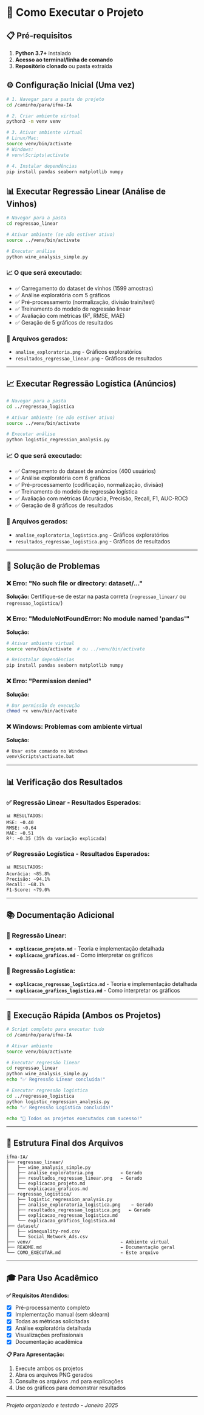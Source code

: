 # 🚀 Como Executar o Projeto

## 📋 Pré-requisitos

1. **Python 3.7+** instalado
2. **Acesso ao terminal/linha de comando**
3. **Repositório clonado** ou pasta extraída

## ⚙️ Configuração Inicial (Uma vez)

```bash
# 1. Navegar para a pasta do projeto
cd /caminho/para/ifma-IA

# 2. Criar ambiente virtual
python3 -m venv venv

# 3. Ativar ambiente virtual
# Linux/Mac:
source venv/bin/activate
# Windows:
# venv\Scripts\activate

# 4. Instalar dependências
pip install pandas seaborn matplotlib numpy
```

## 📊 Executar Regressão Linear (Análise de Vinhos)

```bash
# Navegar para a pasta
cd regressao_linear

# Ativar ambiente (se não estiver ativo)
source ../venv/bin/activate

# Executar análise
python wine_analysis_simple.py
```

### 📈 O que será executado:
- ✅ Carregamento do dataset de vinhos (1599 amostras)
- ✅ Análise exploratória com 5 gráficos
- ✅ Pré-processamento (normalização, divisão train/test)
- ✅ Treinamento do modelo de regressão linear
- ✅ Avaliação com métricas (R², RMSE, MAE)
- ✅ Geração de 5 gráficos de resultados

### 📁 Arquivos gerados:
- `analise_exploratoria.png` - Gráficos exploratórios
- `resultados_regressao_linear.png` - Gráficos de resultados

---

## 📈 Executar Regressão Logística (Anúncios)

```bash
# Navegar para a pasta
cd ../regressao_logistica

# Ativar ambiente (se não estiver ativo)
source ../venv/bin/activate

# Executar análise
python logistic_regression_analysis.py
```

### 📈 O que será executado:
- ✅ Carregamento do dataset de anúncios (400 usuários)
- ✅ Análise exploratória com 6 gráficos
- ✅ Pré-processamento (codificação, normalização, divisão)
- ✅ Treinamento do modelo de regressão logística
- ✅ Avaliação com métricas (Acurácia, Precisão, Recall, F1, AUC-ROC)
- ✅ Geração de 8 gráficos de resultados

### 📁 Arquivos gerados:
- `analise_exploratoria_logistica.png` - Gráficos exploratórios
- `resultados_regressao_logistica.png` - Gráficos de resultados

---

## 🔧 Solução de Problemas

### ❌ Erro: "No such file or directory: dataset/..."
**Solução:** Certifique-se de estar na pasta correta (`regressao_linear/` ou `regressao_logistica/`)

### ❌ Erro: "ModuleNotFoundError: No module named 'pandas'"
**Solução:** 
```bash
# Ativar ambiente virtual
source venv/bin/activate  # ou ../venv/bin/activate

# Reinstalar dependências
pip install pandas seaborn matplotlib numpy
```

### ❌ Erro: "Permission denied"
**Solução:**
```bash
# Dar permissão de execução
chmod +x venv/bin/activate
```

### ❌ Windows: Problemas com ambiente virtual
**Solução:**
```cmd
# Usar este comando no Windows
venv\Scripts\activate.bat
```

---

## 📊 Verificação dos Resultados

### ✅ Regressão Linear - Resultados Esperados:
```
📊 RESULTADOS:
MSE: ~0.40
RMSE: ~0.64
MAE: ~0.51
R²: ~0.35 (35% da variação explicada)
```

### ✅ Regressão Logística - Resultados Esperados:
```
📊 RESULTADOS:
Acurácia: ~85.8% 
Precisão: ~94.1%
Recall: ~68.1%
F1-Score: ~79.0%
```

---

## 📚 Documentação Adicional

### 📖 Regressão Linear:
- **`explicacao_projeto.md`** - Teoria e implementação detalhada
- **`explicacao_graficos.md`** - Como interpretar os gráficos

### 📖 Regressão Logística:
- **`explicacao_regressao_logistica.md`** - Teoria e implementação detalhada
- **`explicacao_graficos_logistica.md`** - Como interpretar os gráficos

---

## 🎯 Execução Rápida (Ambos os Projetos)

```bash
# Script completo para executar tudo
cd /caminho/para/ifma-IA

# Ativar ambiente
source venv/bin/activate

# Executar regressão linear
cd regressao_linear
python wine_analysis_simple.py
echo "✅ Regressão Linear concluída!"

# Executar regressão logística
cd ../regressao_logistica
python logistic_regression_analysis.py
echo "✅ Regressão Logística concluída!"

echo "🎉 Todos os projetos executados com sucesso!"
```

---

## 📁 Estrutura Final dos Arquivos

```
ifma-IA/
├── regressao_linear/
│   ├── wine_analysis_simple.py
│   ├── analise_exploratoria.png          ← Gerado
│   ├── resultados_regressao_linear.png   ← Gerado
│   ├── explicacao_projeto.md
│   └── explicacao_graficos.md
├── regressao_logistica/
│   ├── logistic_regression_analysis.py
│   ├── analise_exploratoria_logistica.png    ← Gerado
│   ├── resultados_regressao_logistica.png   ← Gerado
│   ├── explicacao_regressao_logistica.md
│   └── explicacao_graficos_logistica.md
├── dataset/
│   ├── winequality-red.csv
│   └── Social_Network_Ads.csv
├── venv/                                 ← Ambiente virtual
├── README.md                             ← Documentação geral
└── COMO_EXECUTAR.md                      ← Este arquivo
```

---

## 🎓 Para Uso Acadêmico

**✅ Requisitos Atendidos:**
- [x] Pré-processamento completo
- [x] Implementação manual (sem sklearn)
- [x] Todas as métricas solicitadas
- [x] Análise exploratória detalhada
- [x] Visualizações profissionais
- [x] Documentação acadêmica

**📋 Para Apresentação:**
1. Execute ambos os projetos
2. Abra os arquivos PNG gerados
3. Consulte os arquivos .md para explicações
4. Use os gráficos para demonstrar resultados

---

*Projeto organizado e testado - Janeiro 2025* 